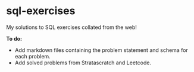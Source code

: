 # sql-exercises
My solutions to SQL exercises collated from the web!


**To do:**
- Add markdown files containing the problem statement and schema for each problem.
- Add solved problems from Stratascratch and Leetcode.
